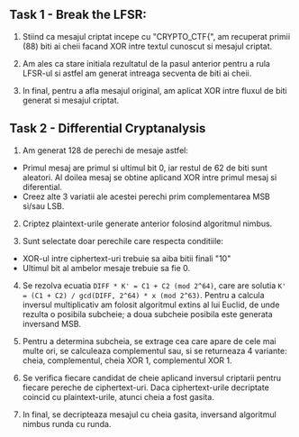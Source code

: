## Task 1 - Break the LFSR:

1. Stiind ca mesajul criptat incepe cu "CRYPTO_CTF{", am recuperat primii (88)
biti ai cheii facand XOR intre textul cunoscut si mesajul criptat.

2. Am ales ca stare initiala rezultatul de la pasul anterior pentru a rula
LFSR-ul si astfel am generat intreaga secventa de biti ai cheii.

3. In final, pentru a afla mesajul original, am aplicat XOR intre fluxul de
biti generat si mesajul criptat.


## Task 2 - Differential Cryptanalysis

1. Am generat 128 de perechi de mesaje astfel:
- Primul mesaj are primul si ultimul bit 0, iar restul de 62 de biti sunt aleatori.
Al doilea mesaj se obtine aplicand XOR intre primul mesaj si diferential.
- Creez alte 3 variatii ale acestei perechi prim complementarea MSB si/sau LSB.

2. Criptez plaintext-urile generate anterior folosind algoritmul nimbus.

3. Sunt selectate doar perechile care respecta conditiile:
- XOR-ul intre ciphertext-uri trebuie sa aiba bitii finali "10"
- Ultimul bit al ambelor mesaje trebuie sa fie 0.

4. Se rezolva ecuatia `DIFF * K' = C1 + C2 (mod 2^64)`, care are solutia
`K' = (C1 + C2) / gcd(DIFF, 2^64) * x (mod 2^63)`. Pentru a calcula inversul
multiplicativ am folosit algoritmul extins al lui Euclid, de unde rezulta o
posibila subcheie; a doua subcheie posibila este generata inversand MSB.

5. Pentru a determina subcheia, se extrage cea care apare de cele mai multe ori, se
calculeaza complementul sau, si se returneaza 4 variante: cheia, 
complementul, cheia XOR 1, complementul XOR 1.

6. Se verifica fiecare candidat de cheie aplicand inversul criptarii pentru
fiecare pereche de ciphertext-uri. Daca ciphertext-urile decriptate coincid
cu plaintext-urile, atunci cheia a fost gasita.

7. In final, se decripteaza mesajul cu cheia gasita, inversand algoritmul nimbus
runda cu runda.
